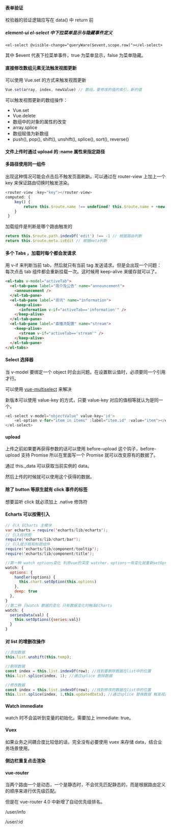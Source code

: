 #### 表单验证

校验器的验证逻辑应写在 data() 中 return 前

##### element-ui el-select 中下拉菜单显示与隐藏事件定义

```vue
<el-select @visible-change="queryWare($event,scope.row)"></el-select>
```

其中 $event 代表下拉菜单事件，true 为菜单显示，false 为菜单隐藏。

#### 直接修改数组元素无法触发视图更新

可以使用 Vue.set 的方式来触发视图更新

```javascript
Vue.set(array, index, newValue) // 数组，要修改的值的索引，新的值
```

可以触发视图更新的数组操作：

- Vue.set
- Vue.delete
- 数组中的对象的属性的改变
- array.splice
- 数组赋值为新数组
- push(), pop(), shift(), unshift(), splice(), sort(), reverse()

#### 文件上传时通过 upload 的 :name 属性来指定路径

#### 多路径使用同一组件

出现这种情况可能会点击后不触发页面刷新。可以通过在 router-view 上加上一个 key 来保证路由切换时触发渲染。

```javascript
<router-view :key="key"></router-view>
computed: {
    key() {
        return this.$route.name !== undefined? this.$route.name + +new Date(): this.$route + +new Date()
    }
 }
```

加载组件是判断是哪个路由触发的

```javascript
return this.$route.path.indexOf('edit') !== -1 // 根据路由判断
return this.$route.meta.isEdit // 根据meta判断
```

#### 多个 Tabs ，加载时每个都会发请求

用 v-if 来判断当前 tab，然后就只有当前 tag 发送请求。但是会出现一个问题：每次点击 tab 组件都会重新挂载一次。这时候用 keep-alive 来缓存就可以了。

```html
<el-tabs v-model="activeTab">
  <el-tab-pane label="简介及公告" name="announcement">
    <announcement />
  </el-tab-pane>
  <el-tab-pane label="资讯" name="information">
    <keep-alive>
      <information v-if="activeTab=='information'" />
    </keep-alive>
  </el-tab-pane>
  <el-tab-pane label="直播流配置" name="stream">
    <keep-alive>
      <stream v-if="activeTab=='stream'" />
    </keep-alive>
  </el-tab-pane>
</el-tabs>
```

#### Select 选择器

当 v-model 要绑定一个 object 时会出问题。在设置默认值时，必须要同一个引用才行。 

可以使用 [vue-multiselect](https://github.com/shentao/vue-multiselect) 来解决

新版本可以使用 value-key 的方式，只要 value-key 对应的值相等就认为是同一个。

```javascript
<el-select v-model="objectValue" value-key='id'>
    <el-option v-for="item in items" :label="item.id" :value="item"></el-option>
</el-select>
```

#### upload

上传之前如果要再获得参数的话可以使用 before-upload 这个钩子，before-upload 支持 Promise 所以在里面写一个 Promise 就可以改变原有的数据了。

通过 this._data 可以获取当前实例的 data。

然后上传的时候就可以使用这个获得的数据。

#### 除了 button 等原生就有 click 事件的标签

想要监听 click 就必须加上 .native 修饰符

#### Echarts 可以按需引入

```java
// 引入 ECharts 主模块
var echarts = require('echarts/lib/echarts');
// 引入柱状图
require('echarts/lib/chart/bar');
// 引入提示框和标题组件
require('echarts/lib/component/tooltip');
require('echarts/lib/component/title');
```

```javascript
//第一种 watch options变化 利用vue的深度 watcher，options一有变化就重新setOption
watch: {
  options: {
    handler(options) {
      this.chart.setOption(this.options)
    },
    deep: true
  },
}
//第二种 只watch 数据的变化 只有数据变化时触发ECharts
watch: {
  seriesData(val) {
    this.setOptions({series:val})
  }
}
```

#### 对 list 的增删改操作

```javascript
//添加数据
this.list.unshift(this.temp);

//删除数据 
const index = this.list.indexOf(row); //找到要删除数据在list中的位置
this.list.splice(index, 1); //通过splice 删除数据

//修改数据
const index = this.list.indexOf(row); //找到修改的数据在list中的位置
this.list.splice(index, 1,this.updatedData); //通过splice 替换数据 触发视图更新
```

#### Watch immediate

watch 时不会监听到变量的初始化。需要加上 immediate: true。

#### Vuex

如果业务之间耦合度比较低的话，完全没有必要使用 vuex 来存储 data，结合业务场景使用。

#### 侧边栏重复点击渲染

#### vue-router

当两个路由一个是动态，一个是静态时，不会优先匹配静态的，而是根据路由定义的顺序来进行优先级匹配。

但是在 vue-router 4.0 中新增了自动优先级排名。



/user/info

/user/:id

